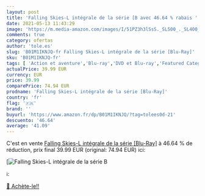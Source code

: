 ```yaml
---
layout: post
title: 'Falling Skies-L intégrale de la série [B avec 46.64 % rabais '
date: 2021-05-13 11:43:29
image: 'https://m.media-amazon.com/images/I/51PZ3h3lSsS._SL500_._SL400_.jpg'
comments: true
category: ofertas
author: 'tole.es'
slug: 'B01M1IKNJQ-fr Falling Skies-L intégrale de la série [Blu-Ray]'
sku: 'B01M1IKNJQ-fr'
tags: [ 'Action et aventure','Blu-ray','DVD et Blu-ray','Featured Categories','Science-fiction','Séries TV','Thriller', ]
actualPrice: 39.99 EUR
currency: EUR
price: 39.99
comparePrice: 74.94 EUR
prodname: 'Falling Skies-L intégrale de la série [Blu-Ray]'
country: 'fr'
flag: '🇫🇷'
brand: ''
buyurl: 'https://www.amazon.fr/dp/B01M1IKNJQ/?tag=tolees0d-21'
descuento: '46.64'
average: '41.09'
---
```


C'est en vente [Falling Skies-L intégrale de la série [Blu-Ray]](https://www.amazon.fr/dp/B01M1IKNJQ/?tag=tolees0d-21)  à  46.64 % de réduction, prix final  39.99 EUR (original: 74.94 EUR) ici:

[![Falling Skies-L intégrale de la série [B](https://m.media-amazon.com/images/I/51PZ3h3lSsS._SL500_._SL400_.jpg)](https://www.amazon.fr/dp/B01M1IKNJQ/?tag=tolees0d-21)

ℹ️:


[🛒 Achète-le!!](https://www.amazon.fr/dp/B01M1IKNJQ/?tag=tolees0d-21)
